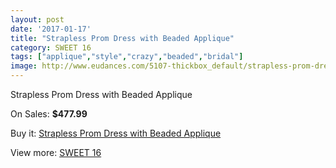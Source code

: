 ```yaml
---
layout: post
date: '2017-01-17'
title: "Strapless Prom Dress with Beaded Applique"
category: SWEET 16
tags: ["applique","style","crazy","beaded","bridal"]
image: http://www.eudances.com/5107-thickbox_default/strapless-prom-dress-with-beaded-applique.jpg
---
```

Strapless Prom Dress with Beaded Applique

On Sales: **$477.99**
<a href="https://www.eudances.com/en/sweet-16/1725-strapless-prom-dress-with-beaded-applique.html"><amp-img layout="responsive" width="600" height="600" src="//www.eudances.com/5107-thickbox_default/strapless-prom-dress-with-beaded-applique.jpg" alt="Strapless Prom Dress with Beaded Applique 0" /></a>
<a href="https://www.eudances.com/en/sweet-16/1725-strapless-prom-dress-with-beaded-applique.html"><amp-img layout="responsive" width="600" height="600" src="//www.eudances.com/5111-thickbox_default/strapless-prom-dress-with-beaded-applique.jpg" alt="Strapless Prom Dress with Beaded Applique 1" /></a>
<a href="https://www.eudances.com/en/sweet-16/1725-strapless-prom-dress-with-beaded-applique.html"><amp-img layout="responsive" width="600" height="600" src="//www.eudances.com/5110-thickbox_default/strapless-prom-dress-with-beaded-applique.jpg" alt="Strapless Prom Dress with Beaded Applique 2" /></a>
<a href="https://www.eudances.com/en/sweet-16/1725-strapless-prom-dress-with-beaded-applique.html"><amp-img layout="responsive" width="600" height="600" src="//www.eudances.com/5109-thickbox_default/strapless-prom-dress-with-beaded-applique.jpg" alt="Strapless Prom Dress with Beaded Applique 3" /></a>
<a href="https://www.eudances.com/en/sweet-16/1725-strapless-prom-dress-with-beaded-applique.html"><amp-img layout="responsive" width="600" height="600" src="//www.eudances.com/5108-thickbox_default/strapless-prom-dress-with-beaded-applique.jpg" alt="Strapless Prom Dress with Beaded Applique 4" /></a>

Buy it: [Strapless Prom Dress with Beaded Applique](https://www.eudances.com/en/sweet-16/1725-strapless-prom-dress-with-beaded-applique.html "Strapless Prom Dress with Beaded Applique")

View more: [SWEET 16](https://www.eudances.com/en/18-sweet-16 "SWEET 16")